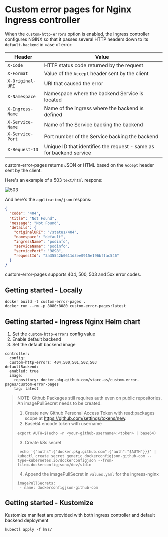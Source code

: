 # Custom error pages for Nginx Ingress controller

When the `custom-http-errors` option is enabled, the Ingress controller configures NGINX so
that it passes several HTTP headers down to its `default-backend` in case of error:

| Header           | Value                                                               |
| ---------------- | ------------------------------------------------------------------- |
| `X-Code`         | HTTP status code returned by the request                            |
| `X-Format`       | Value of the `Accept` header sent by the client                     |
| `X-Original-URI` | URI that caused the error                                           |
| `X-Namespace`    | Namespace where the backend Service is located                      |
| `X-Ingress-Name` | Name of the Ingress where the backend is defined                    |
| `X-Service-Name` | Name of the Service backing the backend                             |
| `X-Service-Port` | Port number of the Service backing the backend                      |
| `X-Request-ID`   | Unique ID that identifies the request - same as for backend service |

custom-error-pages returns JSON or HTML based on the `Accept` header sent by the client.

Here's an example of a 503 `text/html` respons:

![503](images/503.gif)

And here's the `application/json` respons:

```json
{
  "code": "404",
  "title": "Not Found",
  "message": "Not Found",
  "details": {
    "originalURI": "/status/404",
    "namespace": "default",
    "ingressName": "podinfo",
    "serviceName": "podinfo",
    "servicePort": "9898",
    "requestId": "3a35542b0611d3ee0915e196bffac546"
  }
}
```

custom-error-pages supports 404, 500, 503 and 5xx error codes.

## Getting started - Locally

```
docker build -t custom-error-pages .
docker run --rm -p 8080:8080 custom-error-pages:latest
```

## Getting started - Ingress Nginx Helm chart

1. Set the `custom-http-errors` config value
2. Enable default backend
3. Set the default backend image

```
controller:
  config:
  custom-http-errors: 404,500,501,502,503
defaultBackend:
  enabled: true
  image:
    repository: docker.pkg.github.com/stacc-as/custom-error-pages/custom-error-pages
    tag: latest
```

> NOTE: Github Packages still requires auth even on public repositories. An imagePullSecret needs to be created.
>
> 1.  Create new Github Personal Access Token with read:packages scope at https://github.com/settings/tokens/new.
> 2.  Base64 encode token with username
>
> ```
> export AUTH=$(echo -n <your-github-username>:<token> | base64)
> ```
>
> 3.  Create k8s secret
>
> ```
>  echo '{"auths":{"docker.pkg.github.com":{"auth":"$AUTH"}}}' | kubectl create secret generic dockerconfigjson-github-com --type=kubernetes.io/dockerconfigjson --from-file=.dockerconfigjson=/dev/stdin
> ```
>
> 4. Append the imagePullSecret in `values.yaml` for the ingress-nginx
>
> ```
> imagePullSecrets:
>  - name: dockerconfigjson-github-com
> ```

## Getting started - Kustomize

Kustomize manifest are provided with both ingress controller and default backend deployment

```
kubectl apply -f k8s/
```
